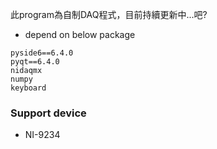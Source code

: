 此program為自制DAQ程式，目前持續更新中...吧?


- depend on below package
```
pyside6==6.4.0
pyqt==6.4.0
nidaqmx
numpy
keyboard
```

### Support device
- NI-9234